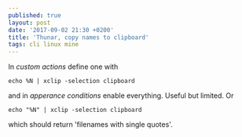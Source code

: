 ```yaml
---
published: true
layout: post
date: '2017-09-02 21:30 +0200'
title: 'Thunar, copy names to clipboard'
tags: cli linux mine
---
```

In *custom actions* define one with

    echo %N | xclip -selection clipboard
    
and in *apperance conditions* enable everything. Useful but limited. Or

    echo "%N" | xclip -selection clipboard
    
which should return 'filenames with single quotes'.
